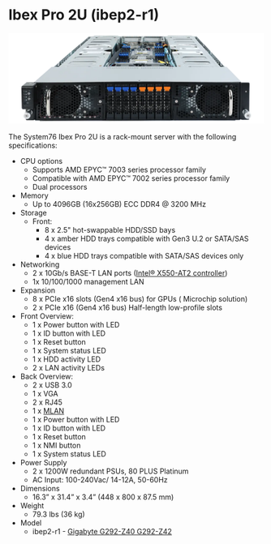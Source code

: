 # Ibex Pro 2U (ibep2-r1)

![Ibex Pro 2U](./img/ibep2-r1-frontports.webp)

The System76 Ibex Pro 2U is a rack-mount server with the following specifications:

- CPU options
  - Supports AMD EPYC™ 7003 series processor family
  - Compatible with AMD EPYC™ 7002 series processor family
  - Dual processors
- Memory
  - Up to 4096GB (16x256GB) ECC DDR4 @ 3200 MHz
- Storage
  - Front:
    - 8 x 2.5" hot-swappable HDD/SSD bays
    - 4 x amber HDD trays compatible with Gen3 U.2 or SATA/SAS devices
    - 4 x blue HDD trays compatible with SATA/SAS devices only
- Networking
  - 2 x 10Gb/s BASE-T LAN ports ([Intel® X550-AT2 controller](https://ark.intel.com/content/www/us/en/ark/products/84329/intel-ethernet-controller-x550at2.html))
  - 1x 10/100/1000 management LAN
- Expansion
  - 8 x PCIe x16 slots (Gen4 x16 bus) for GPUs ( Microchip solution)
  - 2 x PCIe x16 (Gen4 x16 bus) Half-length low-profile slots
- Front Overview:
  - 1 x Power button with LED
  - 1 x ID button with LED
  - 1 x Reset button
  - 1 x System status LED
  - 1 x HDD activity LED
  - 2 x LAN activity LEDs
- Back Overview:
  - 2 x USB 3.0
  - 1 x VGA
  - 2 x RJ45
  - 1 x [MLAN](./ibep2-b1_manual.pdf#page=104)
  - 1 x Power button with LED
  - 1 x ID button with LED
  - 1 x Reset button
  - 1 x NMI button
  - 1 x System status LED
- Power Supply
  - 2 x 1200W redundant PSUs, 80 PLUS Platinum
  - AC Input: 100-240Vac/ 14-12A, 50-60Hz
- Dimensions
  - 16.3” x 31.4” x 3.4” (448 x 800 x 87.5 mm)
- Weight
  - 79.3 lbs (36 kg)
- Model
  - ibep2-r1 - [Gigabyte G292-Z40 G292-Z42](./ibep2-r1_manual.pdf)
